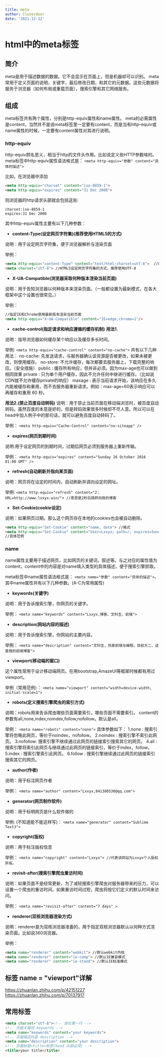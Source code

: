 ```yaml
---
title: meta
author: Closerdoor
date: '2021-12-12'
---
```


# html中的meta标签
## 简介
meta是用于描述数据的数据。它不会显示在页面上，但是机器却可以识别。
meta常用于定义页面的说明，关键字，最后修改日期，和其它的元数据。这些元数据将服务于浏览器（如何布局或重载页面），搜索引擎和其它网络服务。
## 组成
meta标签共有两个属性，分别是http-equiv属性和name属性。
meta的必需属性是content，当然并不是说meta标签里一定要有content，而是当有http-equiv或name属性的时候，一定要有content属性对其进行说明。
### http-equiv
http-equiv顾名思义，相当于http的文件头作用。比如说定义些HTTP参数啥的。
meta标签中http-equiv属性语法格式是：
`<meta http-equiv="参数" content="具体的描述">`

比如，在浏览器中添加
```html
<meta http-equiv="charset" content="iso-8859-1">
<meta http-equiv="expires" content="31 Dec 2008">
```
则浏览器的http请求头部就会包括这些:
```
charset:iso-8859-1
expires:31 Dec 2008
```
其中http-equiv属性主要有以下几种参数：
* **content-Type(设定网页字符集)(推荐使用HTML5的方式)**

说明：用于设定网页字符集，便于浏览器解析与渲染页面

举例：
```html
<meta http-equiv="content-Type" content="text/html;charset=utf-8">  //旧的HTML，不推荐
<meta charset="utf-8"> //HTML5设定网页字符集的方式，推荐使用UTF-8
```
* **X-UA-Compatible(浏览器采取何种版本渲染当前页面)**

说明：用于告知浏览器以何种版本来渲染页面。（一般都设置为最新模式，在各大框架中这个设置也很常见。）

举例：
```html
//指定IE和Chrome使用最新版本渲染当前页面
<meta http-equiv="X-UA-Compatible" content="IE=edge,chrome=1"/>
```
* **cache-control(指定请求和响应遵循的缓存机制)**
**用法1.**

说明：指导浏览器如何缓存某个响应以及缓存多长时间。

举例:
`<meta http-equiv="cache-control" content="no-cache">`
共有以下几种用法：
no-cache: 先发送请求，与服务器确认该资源是否被更改，如果未被更改，则使用缓存。
no-store: 不允许缓存，每次都要去服务器上，下载完整的响应。（安全措施）
public : 缓存所有响应，但并非必须。因为max-age也可以做到相同效果
private : 只为单个用户缓存，因此不允许任何中继进行缓存。（比如说CDN就不允许缓存private的响应）
maxage : 表示当前请求开始，该响应在多久内能被缓存和重用，而不去服务器重新请求。例如：max-age=60表示响应可以再缓存和重用 60 秒。

**用法2.(禁止百度自动转码)**
说明：用于禁止当前页面在移动端浏览时，被百度自动转码。虽然百度的本意是好的，但是转码效果很多时候却不尽人意。所以可以在head中加入例子中的那句话，就可以避免百度自动转码了。

举例：
`<meta http-equiv="Cache-Control" content="no-siteapp" />`
* **expires(网页到期时间)**

说明:用于设定网页的到期时间，过期后网页必须到服务器上重新传输。

举例：
`<meta http-equiv="expires" content="Sunday 26 October 2016 01:00 GMT" />`
* **refresh(自动刷新并指向某页面)**
  
说明：网页将在设定的时间内，自动刷新并调向设定的网址。

举例:
`<meta http-equiv="refresh" content="2；URL=http://www.lxxyx.win/"> //意思是2秒后跳转向我的博客`
* **Set-Cookie(cookie设定)**
  
说明：如果网页过期。那么这个网页存在本地的cookies也会被自动删除。
```html
<meta http-equiv="Set-Cookie" content="name, date"> //格式
<meta http-equiv="Set-Cookie" content="User=Lxxyx; path=/; expires=Sunday, 10-Jan-16 10:00:00 GMT"> 
//具体范例
```

### name
name属性主要用于描述网页，比如网页的关键词，叙述等。与之对应的属性值为content，content中的内容是对name填入类型的具体描述，便于搜索引擎抓取。

meta标签中name属性语法格式是：
`<meta name="参数" content="具体的描述">。`
其中name属性共有以下几种参数。(A-C为常用属性)
* **keywords(关键字)**
  
说明：用于告诉搜索引擎，你网页的关键字。

举例：
`<meta name="keywords" content="Lxxyx,博客，文科生，前端">`
* **description(网站内容的描述)**
  
说明：用于告诉搜索引擎，你网站的主要内容。

举例：
`<meta name="description" content="文科生，热爱前端与编程。目前大二，这是我的前端博客">`
* **viewport(移动端的窗口)**
  
这个属性常用于设计移动端网页。在用bootstrap,AmazeUI等框架时候都有用过viewport。

举例（常用范例）：
`<meta name="viewport" content="width=device-width, initial-scale=1">`
* **robots(定义搜索引擎爬虫的索引方式)**
  
说明：robots用来告诉爬虫哪些页面需要索引，哪些页面不需要索引。
content的参数有all,none,index,noindex,follow,nofollow。默认是all。

举例：
`<meta name="robots" content="none">`
具体参数如下：
1.none : 搜索引擎将忽略此网页，等价于noindex，nofollow。
2.noindex : 搜索引擎不索引此网页。
3.nofollow: 搜索引擎不继续通过此网页的链接索引搜索其它的网页。
4.all : 搜索引擎将索引此网页与继续通过此网页的链接索引，等价于index，follow。
5.index : 搜索引擎索引此网页。
6.follow : 搜索引擎继续通过此网页的链接索引搜索其它的网页。
* **author(作者)**
  
说明：用于标注网页作者

举例：
`<meta name="author" content="Lxxyx,841380530@qq.com">`
* **generator(网页制作软件)**
  
说明：用于标明网页是什么软件做的

举例: (不知道能不能这样写)：
`<meta name="generator" content="Sublime Text3">`
* **copyright(版权)**
  
说明：用于标注版权信息

举例：
`<meta name="copyright" content="Lxxyx"> //代表该网站为Lxxyx个人版权所有。`
* **revisit-after(搜索引擎爬虫重访时间)**
  
说明：如果页面不是经常更新，为了减轻搜索引擎爬虫对服务器带来的压力，可以设置一个爬虫的重访时间。如果重访时间过短，爬虫将按它们定义的默认时间来访问。

举例：
`<meta name="revisit-after" content="7 days" >`
* **renderer(双核浏览器渲染方式)**
  
说明：renderer是为双核浏览器准备的，用于指定双核浏览器默认以何种方式渲染页面。比如说360浏览器。

举例：
```html
<meta name="renderer" content="webkit"> //默认webkit内核
<meta name="renderer" content="ie-comp"> //默认IE兼容模式
<meta name="renderer" content="ie-stand"> //默认IE标准模式
```

## <meta>标签 name = "viewport"详解

https://zhuanlan.zhihu.com/p/42151227
https://zhuanlan.zhihu.com/p/70137917

## 常用标签
```html
<meta charset="utf-8"><!-- 放在第一行 -->
<!-- 页面关键词 keywords -->
<meta name="keywords" content="your keywords">
<!-- 页面描述内容 description -->
<meta name="description" content="your description">
<!-- 页面标题<title>标签(head 头部必须) -->
<title>your title</title>
```